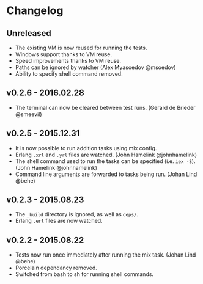 Changelog
=========

## Unreleased

- The existing VM is now reused for running the tests.
- Windows support thanks to VM reuse.
- Speed improvements thanks to VM reuse.
- Paths can be ignored by watcher (Alex Myasoedov @msoedov)
- Ability to specify shell command removed.

## v0.2.6 - 2016.02.28

- The terminal can now be cleared between test runs.
  (Gerard de Brieder @smeevil)

## v0.2.5 - 2015.12.31

- It is now possible to run addition tasks using mix config.
- Erlang `.xrl` and `.yrl` files are watched. (John Hamelink @johnhamelink)
- The shell command used to run the tasks can be specified (i.e. `iex -S`).
  (John Hamelink @johnhamelink)
- Command line arguments are forwarded to tasks being run. (Johan Lind @behe)

## v0.2.3 - 2015.08.23

- The `_build` directory is ignored, as well as `deps/`.
- Erlang `.erl` files are now watched.

## v0.2.2 - 2015.08.22

- Tests now run once immediately after running the mix task. (Johan Lind @behe)
- Porcelain dependancy removed.
- Switched from bash to sh for running shell commands.
